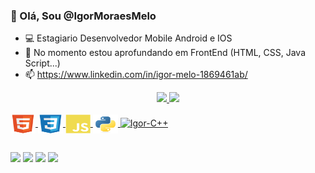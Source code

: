 <h3>👋 Olá, Sou @IgorMoraesMelo</h3>

- 💻 Estagiario Desenvolvedor Mobile Android e IOS
- 🌱 No momento estou aprofundando em FrontEnd (HTML, CSS, Java Script...)
- 📫 https://www.linkedin.com/in/igor-melo-1869461ab/

<link rel="stylesheet" href="https://cdn.jsdelivr.net/gh/devicons/devicon@v2.14.0/devicon.min.css">
<i class="devicon-cplusplus-plain colored"></i>

<div align="center">
  <a href="https://github.com/IgorMoraesMelo">
  <img height="180em" src="https://github-readme-stats.vercel.app/api?username=IgorMoraesMelo&show_icons=true&theme=dracula&include_all_commits=true&count_private=true"/>
  <img height="180em" src="https://github-readme-stats.vercel.app/api/top-langs/?username=IgorMoraesMelo&layout=compact&langs_count=7&theme=dracula"/>
</div>
  
 <div style="display: inline_block"><br>
  <img align="center" alt="Igor-HTML" height="30" width="40" src="https://raw.githubusercontent.com/devicons/devicon/master/icons/html5/html5-original.svg">
  <img align="center" alt="Igor-CSS" height="30" width="40" src="https://raw.githubusercontent.com/devicons/devicon/master/icons/css3/css3-original.svg">
  <img align="center" alt="Igor-Js" height="30" width="40" src="https://raw.githubusercontent.com/devicons/devicon/master/icons/javascript/javascript-plain.svg">
  <img align="center" alt="Igor-Python" height="30" width="40" src="https://raw.githubusercontent.com/devicons/devicon/master/icons/python/python-original.svg">
  <img aling="center" alt="Igor-C++" height="30" width="40" src="https://cdn.jsdelivr.net/gh/devicons/devicon/icons/cplusplus/cplusplus-plain.svg">
</div>
  
 ##
  
  <div>
  <a href="https://www.instagram.com/moraes.i/" target="_blank"><img src="https://img.shields.io/badge/-Instagram-%23E4405F?style=for-the-badge&logo=instagram&logoColor=white" target="_blank"></a>
 	<a href="#" target="_blank"><img src="https://img.shields.io/badge/Facebook-1877F2?style=for-the-badge&logo=facebook&logoColor=white" target="_blank"></a>
 <a href="https://www.linkedin.com/in/igor-melo-1869461ab/" target="_blank"><img src="https://img.shields.io/badge/LinkedIn-0077B5?style=for-the-badge&logo=linkedin&logoColor=white" target="_blank"></a> 
  <a href = "mailto:igorbatistamelo@gmail.com"><img src="https://img.shields.io/badge/Gmail-D14836?style=for-the-badge&logo=gmail&logoColor=white" target="_blank"></a>
  </div>
  
  
